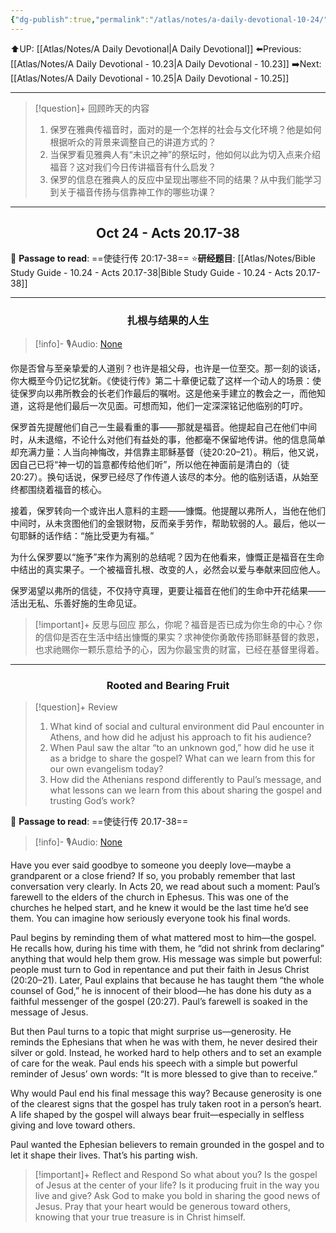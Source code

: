```yaml
---
{"dg-publish":true,"permalink":"/atlas/notes/a-daily-devotional-10-24/"}
---
```


 ⬆️UP: [[Atlas/Notes/A Daily Devotional\|A Daily Devotional]]
⬅️Previous: [[Atlas/Notes/A Daily Devotional - 10.23\|A Daily Devotional - 10.23]]
➡️Next: [[Atlas/Notes/A Daily Devotional - 10.25\|A Daily Devotional - 10.25]]

---

> [!question]+ 回顾昨天的内容
> 1. 保罗在雅典传福音时，面对的是一个怎样的社会与文化环境？他是如何根据听众的背景来调整自己的讲道方式的？
> 2. 当保罗看见雅典人有“未识之神”的祭坛时，他如何以此为切入点来介绍福音？这对我们今日传讲福音有什么启发？
> 3. 保罗的信息在雅典人的反应中呈现出哪些不同的结果？从中我们能学习到关于福音传扬与信靠神工作的哪些功课？

---
## <center>Oct 24 - Acts 20.17-38</center>

📖 **Passage to read**: ==使徒行传 20:17-38==
⭐**研经题目**: [[Atlas/Notes/Bible Study Guide - 10.24 - Acts 20.17-38\|Bible Study Guide - 10.24 - Acts 20.17-38]]

---
### <center>扎根与结果的人生</center>

> [!info]- 🎙️Audio: [None]()

你是否曾与至亲挚爱的人道别？也许是祖父母，也许是一位至交。那一刻的谈话，你大概至今仍记忆犹新。《使徒行传》第二十章便记载了这样一个动人的场景：使徒保罗向以弗所教会的长老们作最后的嘱咐。这是他亲手建立的教会之一，而他知道，这将是他们最后一次见面。可想而知，他们一定深深铭记他临别的叮咛。

保罗首先提醒他们自己一生最看重的事——那就是福音。他提起自己在他们中间时，从未退缩，不论什么对他们有益处的事，他都毫不保留地传讲。他的信息简单却充满力量：人当向神悔改，并信靠主耶稣基督（徒20:20–21）。稍后，他又说，因自己已将“神一切的旨意都传给他们听”，所以他在神面前是清白的（徒20:27）。换句话说，保罗已经尽了作传道人该尽的本分。他的临别话语，从始至终都围绕着福音的核心。

接着，保罗转向一个或许出人意料的主题——慷慨。他提醒以弗所人，当他在他们中间时，从未贪图他们的金银财物，反而亲手劳作，帮助软弱的人。最后，他以一句耶稣的话作结：“施比受更为有福。”

为什么保罗要以“施予”来作为离别的总结呢？因为在他看来，慷慨正是福音在生命中结出的真实果子。一个被福音扎根、改变的人，必然会以爱与奉献来回应他人。

保罗渴望以弗所的信徒，不仅持守真理，更要让福音在他们的生命中开花结果——活出无私、乐善好施的生命见证。

> [!important]+ 反思与回应
那么，你呢？福音是否已成为你生命的中心？你的信仰是否在生活中结出慷慨的果实？求神使你勇敢传扬耶稣基督的救恩，也求祂赐你一颗乐意给予的心，因为你最宝贵的财富，已经在基督里得着。


---
### <center>Rooted and Bearing Fruit </center>

> [!question]+ Review
> 1. What kind of social and cultural environment did Paul encounter in Athens, and how did he adjust his approach to fit his audience?
> 2. When Paul saw the altar “to an unknown god,” how did he use it as a bridge to share the gospel? What can we learn from this for our own evangelism today?
> 3. How did the Athenians respond differently to Paul’s message, and what lessons can we learn from this about sharing the gospel and trusting God’s work?


📖 **Passage to read**: ==使徒行传 20.17-38==

> [!info]- 🎙️Audio: [None]()  

Have you ever said goodbye to someone you deeply love—maybe a grandparent or a close friend? If so, you probably remember that last conversation very clearly. In Acts 20, we read about such a moment: Paul’s farewell to the elders of the church in Ephesus. This was one of the churches he helped start, and he knew it would be the last time he’d see them. You can imagine how seriously everyone took his final words.

Paul begins by reminding them of what mattered most to him—the gospel. He recalls how, during his time with them, he “did not shrink from declaring” anything that would help them grow. His message was simple but powerful: people must turn to God in repentance and put their faith in Jesus Christ (20:20–21). Later, Paul explains that because he has taught them “the whole counsel of God,” he is innocent of their blood—he has done his duty as a faithful messenger of the gospel (20:27). Paul’s farewell is soaked in the message of Jesus.

But then Paul turns to a topic that might surprise us—generosity. He reminds the Ephesians that when he was with them, he never desired their silver or gold. Instead, he worked hard to help others and to set an example of care for the weak. Paul ends his speech with a simple but powerful reminder of Jesus’ own words: “It is more blessed to give than to receive.”

Why would Paul end his final message this way? Because generosity is one of the clearest signs that the gospel has truly taken root in a person’s heart. A life shaped by the gospel will always bear fruit—especially in selfless giving and love toward others.

Paul wanted the Ephesian believers to remain grounded in the gospel and to let it shape their lives. That’s his parting wish.

> [!important]+ Reflect and Respond
So what about you? Is the gospel of Jesus at the center of your life? Is it producing fruit in the way you live and give? Ask God to make you bold in sharing the good news of Jesus. Pray that your heart would be generous toward others, knowing that your true treasure is in Christ himself.
